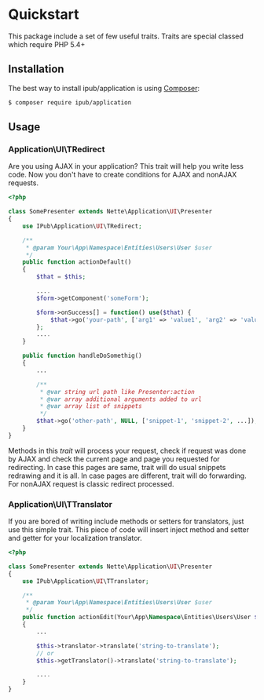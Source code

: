 # Quickstart

This package include a set of few useful traits. Traits are special classed which require PHP 5.4+

## Installation

The best way to install ipub/application is using  [Composer](http://getcomposer.org/):

```sh
$ composer require ipub/application
```

## Usage

### Application\UI\TRedirect

Are you using AJAX in your application? This trait will help you write less code. Now you don't have to create conditions for AJAX and nonAJAX requests.

```php
<?php

class SomePresenter extends Nette\Application\UI\Presenter
{
	use IPub\Application\UI\TRedirect;

	/**
	 * @param Your\App\Namespace\Entities\Users\User $user
	 */
	public function actionDefault()
	{
		$that = $this;

		....
		$form->getComponent('someForm');

		$form->onSuccess[] = function() use($that) {
			$that->go('your-path', ['arg1' => 'value1', 'arg2' => 'value2', ...], ['snippet-1', 'snippet-2', ...]);
		};
		....
	}

	public function handleDoSomethig()
	{
		...

		/**
		 * @var string url path like Presenter:action
		 * @var array additional arguments added to url
		 * @var array list of snippets
		 */
		$that->go('other-path', NULL, ['snippet-1', 'snippet-2', ...]);
	}
}
```

Methods in this *trait* will process your request, check if request was done by AJAX and check the current page and page you requested for redirecting. In case this pages are same, trait will do usual snippets redrawing and it is all. In case pages are different, trait will do forwarding. For nonAJAX request is classic redirect processed.

### Application\UI\TTranslator

If you are bored of writing include methods or setters for translators, just use this simple trait. This piece of code will insert inject method and setter and getter for your localization translator.

```php
<?php

class SomePresenter extends Nette\Application\UI\Presenter
{
	use IPub\Application\UI\TTranslator;

	/**
	 * @param Your\App\Namespace\Entities\Users\User $user
	 */
	public function actionEdit(Your\App\Namespace\Entities\Users\User $user)
	{
		...

		$this->translator->translate('string-to-translate');
		// or
		$this->getTranslator()->translate('string-to-translate');

		....
	}
}
```
